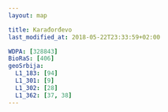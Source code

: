```yaml
---
layout: map

title: Karađorđevo
last_modified_at: 2018-05-22T23:33:59+02:00

WDPA: [328843]
BioRaS: [406]
geoSrbija:
  L1_183: [94]
  L1_301: [9]
  L1_302: [28]
  L1_362: [37, 38]
---
```

